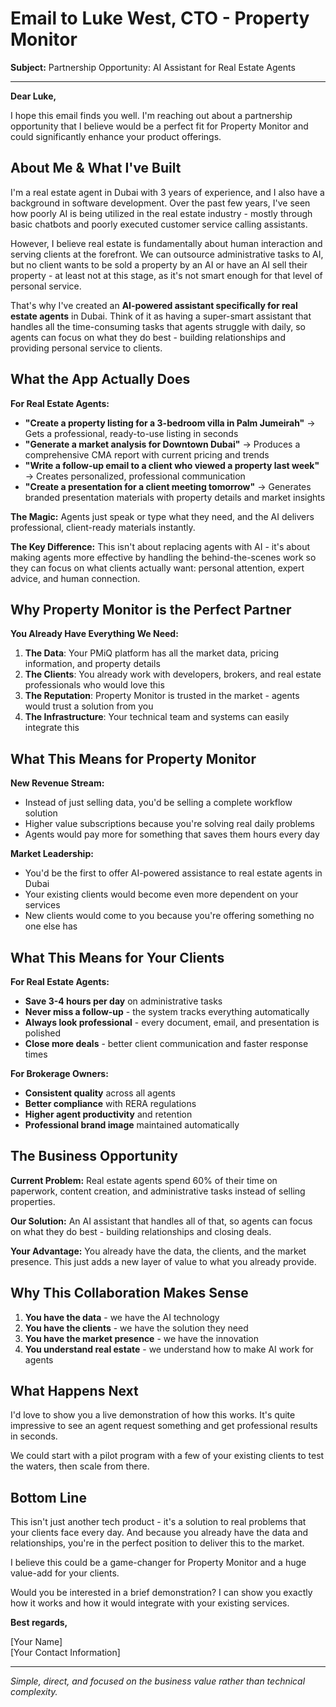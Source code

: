 # Email to Luke West, CTO - Property Monitor

**Subject:** Partnership Opportunity: AI Assistant for Real Estate Agents

---

**Dear Luke,**

I hope this email finds you well. I'm reaching out about a partnership opportunity that I believe would be a perfect fit for Property Monitor and could significantly enhance your product offerings.

## **About Me & What I've Built**

I'm a real estate agent in Dubai with 3 years of experience, and I also have a background in software development. Over the past few years, I've seen how poorly AI is being utilized in the real estate industry - mostly through basic chatbots and poorly executed customer service calling assistants.

However, I believe real estate is fundamentally about human interaction and serving clients at the forefront. We can outsource administrative tasks to AI, but no client wants to be sold a property by an AI or have an AI sell their property - at least not at this stage, as it's not smart enough for that level of personal service.

That's why I've created an **AI-powered assistant specifically for real estate agents** in Dubai. Think of it as having a super-smart assistant that handles all the time-consuming tasks that agents struggle with daily, so agents can focus on what they do best - building relationships and providing personal service to clients.

## **What the App Actually Does**

**For Real Estate Agents:**
- **"Create a property listing for a 3-bedroom villa in Palm Jumeirah"** → Gets a professional, ready-to-use listing in seconds
- **"Generate a market analysis for Downtown Dubai"** → Produces a comprehensive CMA report with current pricing and trends
- **"Write a follow-up email to a client who viewed a property last week"** → Creates personalized, professional communication
- **"Create a presentation for a client meeting tomorrow"** → Generates branded presentation materials with property details and market insights

**The Magic:** Agents just speak or type what they need, and the AI delivers professional, client-ready materials instantly.

**The Key Difference:** This isn't about replacing agents with AI - it's about making agents more effective by handling the behind-the-scenes work so they can focus on what clients actually want: personal attention, expert advice, and human connection.

## **Why Property Monitor is the Perfect Partner**

**You Already Have Everything We Need:**
1. **The Data**: Your PMiQ platform has all the market data, pricing information, and property details
2. **The Clients**: You already work with developers, brokers, and real estate professionals who would love this
3. **The Reputation**: Property Monitor is trusted in the market - agents would trust a solution from you
4. **The Infrastructure**: Your technical team and systems can easily integrate this

## **What This Means for Property Monitor**

**New Revenue Stream:**
- Instead of just selling data, you'd be selling a complete workflow solution
- Higher value subscriptions because you're solving real daily problems
- Agents would pay more for something that saves them hours every day

**Market Leadership:**
- You'd be the first to offer AI-powered assistance to real estate agents in Dubai
- Your existing clients would become even more dependent on your services
- New clients would come to you because you're offering something no one else has

## **What This Means for Your Clients**

**For Real Estate Agents:**
- **Save 3-4 hours per day** on administrative tasks
- **Never miss a follow-up** - the system tracks everything automatically
- **Always look professional** - every document, email, and presentation is polished
- **Close more deals** - better client communication and faster response times

**For Brokerage Owners:**
- **Consistent quality** across all agents
- **Better compliance** with RERA regulations
- **Higher agent productivity** and retention
- **Professional brand image** maintained automatically

## **The Business Opportunity**

**Current Problem:** Real estate agents spend 60% of their time on paperwork, content creation, and administrative tasks instead of selling properties.

**Our Solution:** An AI assistant that handles all of that, so agents can focus on what they do best - building relationships and closing deals.

**Your Advantage:** You already have the data, the clients, and the market presence. This just adds a new layer of value to what you already provide.

## **Why This Collaboration Makes Sense**

1. **You have the data** - we have the AI technology
2. **You have the clients** - we have the solution they need
3. **You have the market presence** - we have the innovation
4. **You understand real estate** - we understand how to make AI work for agents

## **What Happens Next**

I'd love to show you a live demonstration of how this works. It's quite impressive to see an agent request something and get professional results in seconds.

We could start with a pilot program with a few of your existing clients to test the waters, then scale from there.

## **Bottom Line**

This isn't just another tech product - it's a solution to real problems that your clients face every day. And because you already have the data and relationships, you're in the perfect position to deliver this to the market.

I believe this could be a game-changer for Property Monitor and a huge value-add for your clients.

Would you be interested in a brief demonstration? I can show you exactly how it works and how it would integrate with your existing services.

**Best regards,**

[Your Name]  
[Your Contact Information]

---

*Simple, direct, and focused on the business value rather than technical complexity.*
